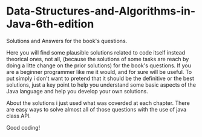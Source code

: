 # Data-Structures-and-Algorithms-in-Java-6th-edition
Solutions and Answers for the book's questions.

Here you will find some plausible solutions related to code itself instead theorical ones, not all, (because the solutions of some tasks are reach by doing a litte change on the prior solutions) for the book's questions. If you are a beginner programmer like me it would, and for sure will be useful. To put simply i don't want to pretend that it should be the definitive or the best solutions, just a key point to help you understand some basic aspects of the Java language and help you develop your own solutions.

About the solutions i just used what was coverded at each chapter. There are easy ways to solve almost all of those questions with the use of java class API.

Good coding!
